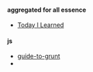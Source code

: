 #### aggregated for all essence
+ [Today I Learned][1]

#### js
+ [guide-to-grunt][2]
+ 

[1]: https://github.com/thoughtbot/til
[2]: http://frontender.info/a-beginners-guide-to-grunt-redux/
